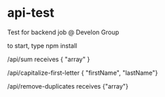 # api-test
Test for backend job @ Develon Group

to start, type npm  install

/api/sum receives { "array" }

/api/capitalize-first-letter { "firstName", "lastName"}

/api/remove-duplicates receives {"array"}
